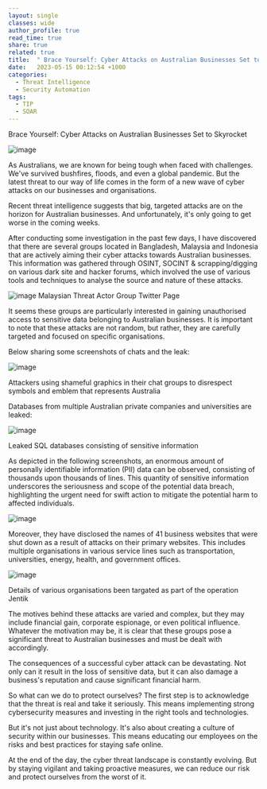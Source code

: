 ```yaml
---
layout: single
classes: wide
author_profile: true
read_time: true
share: true
related: true
title:  " Brace Yourself: Cyber Attacks on Australian Businesses Set to Skyrocket"
date:   2023-05-15 00:12:54 +1000
categories:
  - Threat Intelligence
  - Security Automation
tags:
  - TIP
  - SOAR
---
```


Brace Yourself: Cyber Attacks on Australian Businesses Set to Skyrocket

![image](https://github.com/Viralmaniar/viralmaniar.github.io/assets/3501170/d17ff30d-7ec8-4695-a214-fdabd205e185)

As Australians, we are known for being tough when faced with challenges. We've survived bushfires, floods, and even a global pandemic. But the latest threat to our way of life comes in the form of a new wave of cyber attacks on our businesses and organisations.

Recent threat intelligence suggests that big, targeted attacks are on the horizon for Australian businesses. And unfortunately, it's only going to get worse in the coming weeks.

After conducting some investigation in the past few days, I have discovered that there are several groups located in Bangladesh, Malaysia and Indonesia that are actively aiming their cyber attacks towards Australian businesses. This information was gathered through OSINT, SOCINT & scrapping/digging on various dark site and hacker forums, which involved the use of various tools and techniques to analyse the source and nature of these attacks.

![image](https://github.com/Viralmaniar/viralmaniar.github.io/assets/3501170/70c45b29-c6e0-4117-a5d5-bf891bc20436)
Malaysian Threat Actor Group Twitter Page

It seems these groups are particularly interested in gaining unauthorised access to sensitive data belonging to Australian businesses. It is important to note that these attacks are not random, but rather, they are carefully targeted and focused on specific organisations.

Below sharing some screenshots of chats and the leak:

![image](https://github.com/Viralmaniar/viralmaniar.github.io/assets/3501170/753d3c87-adca-41ad-908f-c87d54fcc413)

Attackers using shameful graphics in their chat groups to disrespect symbols and emblem that represents Australia

Databases from multiple Australian private companies and universities are leaked:

![image](https://github.com/Viralmaniar/viralmaniar.github.io/assets/3501170/3b9c30b3-2fd4-43c6-a7a0-bf9d17215a0c)

Leaked SQL databases consisting of sensitive information

As depicted in the following screenshots, an enormous amount of personally identifiable information (PII) data can be observed, consisting of thousands upon thousands of lines. This quantity of sensitive information underscores the seriousness and scope of the potential data breach, highlighting the urgent need for swift action to mitigate the potential harm to affected individuals.

![image](https://github.com/Viralmaniar/viralmaniar.github.io/assets/3501170/eae6f2e5-5d57-4c09-858b-456134a4a1ae)

Moreover, they have disclosed the names of 41 business websites that were shut down as a result of attacks on their primary websites. This includes multiple organisations in various service lines such as transportation, universities, energy, health, and government offices.

![image](https://github.com/Viralmaniar/viralmaniar.github.io/assets/3501170/d47d7c44-37ed-4e1c-9438-6527b94cdddb)

Details of various organisations been targated as part of the operation Jentik

The motives behind these attacks are varied and complex, but they may include financial gain, corporate espionage, or even political influence. Whatever the motivation may be, it is clear that these groups pose a significant threat to Australian businesses and must be dealt with accordingly.

The consequences of a successful cyber attack can be devastating. Not only can it result in the loss of sensitive data, but it can also damage a business's reputation and cause significant financial harm.

So what can we do to protect ourselves? The first step is to acknowledge that the threat is real and take it seriously. This means implementing strong cybersecurity measures and investing in the right tools and technologies.

But it's not just about technology. It's also about creating a culture of security within our businesses. This means educating our employees on the risks and best practices for staying safe online.

At the end of the day, the cyber threat landscape is constantly evolving. But by staying vigilant and taking proactive measures, we can reduce our risk and protect ourselves from the worst of it.
